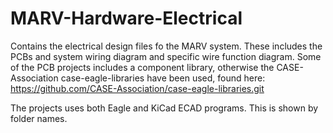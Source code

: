 # MARV-Hardware-Electrical
Contains the electrical design files fo the MARV system. These includes the PCBs and system wiring diagram and specific wire function diagram. Some of the PCB projects includes a component library, otherwise the CASE-Association case-eagle-libraries have been used, found here: https://github.com/CASE-Association/case-eagle-libraries.git

The projects uses both Eagle and KiCad ECAD programs. This is shown by folder names.
